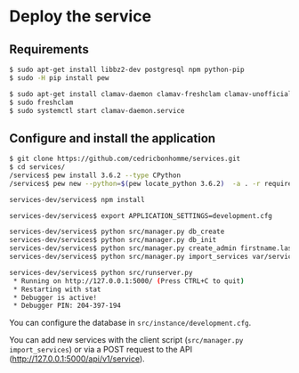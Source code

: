 

# Deploy the service

## Requirements

```bash
$ sudo apt-get install libbz2-dev postgresql npm python-pip
$ sudo -H pip install pew

$ sudo apt-get install clamav-daemon clamav-freshclam clamav-unofficial-sigs
$ sudo freshclam
$ sudo systemctl start clamav-daemon.service
```

## Configure and install the application

```bash
$ git clone https://github.com/cedricbonhomme/services.git
$ cd services/
/services$ pew install 3.6.2 --type CPython
/services$ pew new --python=$(pew locate_python 3.6.2)  -a . -r requirements.txt services-dev

services-dev/services$ npm install

services-dev/services$ export APPLICATION_SETTINGS=development.cfg

services-dev/services$ python src/manager.py db_create
services-dev/services$ python src/manager.py db_init
services-dev/services$ python src/manager.py create_admin firstname.lastname@example.org firstname lastname your-password
services-dev/services$ python src/manager.py import_services var/services.json

services-dev/services$ python src/runserver.py
 * Running on http://127.0.0.1:5000/ (Press CTRL+C to quit)
 * Restarting with stat
 * Debugger is active!
 * Debugger PIN: 204-397-194
```

You can configure the database in ``src/instance/development.cfg``.


You can add new services with the client script
(``src/manager.py import_services``) or via a POST request to the API
(http://127.0.0.1:5000/api/v1/service).
